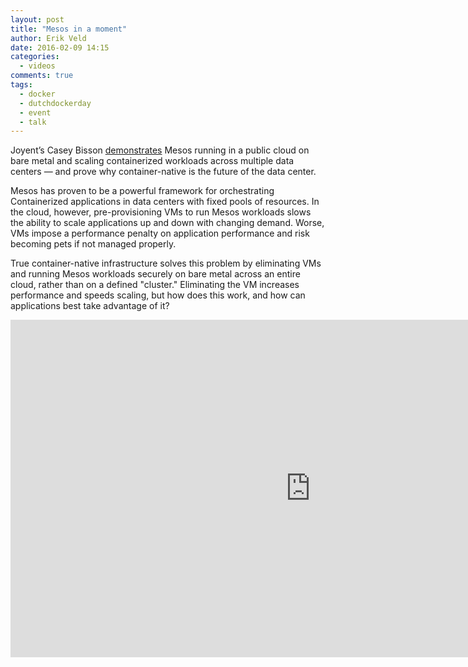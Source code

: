 ```yaml
---
layout: post
title: "Mesos in a moment"
author: Erik Veld
date: 2016-02-09 14:15
categories:
  - videos
comments: true
tags:
  - docker
  - dutchdockerday
  - event
  - talk
---
```

Joyent’s Casey Bisson [demonstrates](http://www.slideshare.net/xebia/dutch-docker-day-2015-mesos-in-a-moment) Mesos running in a public cloud on bare metal and scaling containerized workloads across multiple data centers — and prove why container-native is the future of the data center.

Mesos has proven to be a powerful framework for orchestrating Containerized applications in data centers with fixed pools of resources. In the cloud, however, pre-provisioning VMs to run Mesos workloads slows the ability to scale applications up and down with changing demand. Worse, VMs impose a performance penalty on application performance and risk becoming pets if not managed properly.

True container-native infrastructure solves this problem by eliminating VMs and running Mesos workloads securely on bare metal across an entire cloud, rather than on a defined "cluster." Eliminating the VM increases performance and speeds scaling, but how does this work, and how can applications best take advantage of it?

<div class="video-container">
  <iframe
    width="960"
    height="540"
    src="http://www.youtube.com/embed/zjMPSIw175Y"
    frameborder="0"
    allowfullscreen>
  </iframe>
</div>
